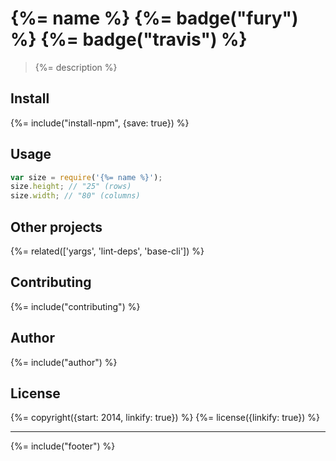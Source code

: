 # {%= name %} {%= badge("fury") %} {%= badge("travis") %}

> {%= description %}

## Install
{%= include("install-npm", {save: true}) %}

## Usage

```js
var size = require('{%= name %}');
size.height; // "25" (rows)
size.width; // "80" (columns)
```

## Other projects
{%= related(['yargs', 'lint-deps', 'base-cli']) %}

## Contributing
{%= include("contributing") %}

## Author
{%= include("author") %}

## License
{%= copyright({start: 2014, linkify: true}) %}
{%= license({linkify: true}) %}

***

{%= include("footer") %}
